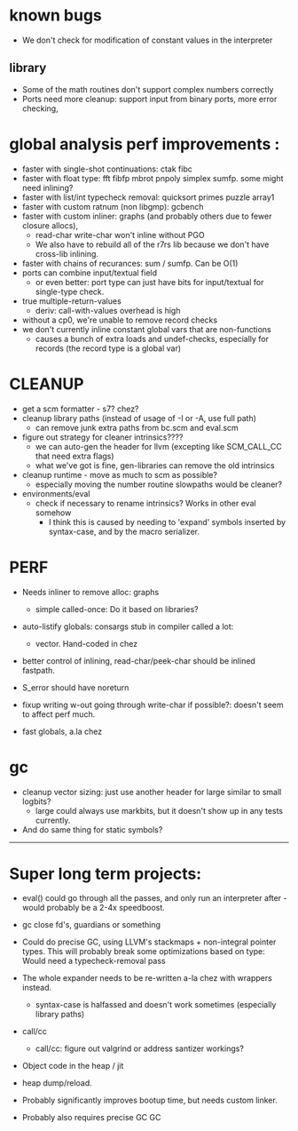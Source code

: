 # known bugs

* We don't check for modification of constant values in the interpreter

## library
* Some of the math routines don't support complex numbers correctly 
* Ports need more cleanup: support input from binary ports, more error checking,

# global analysis perf improvements :
  * faster with single-shot continuations: ctak fibc
  * faster with float type: fft fibfp mbrot pnpoly simplex sumfp. some might need inlining?
  * faster with list/int typecheck removal: quicksort primes puzzle array1
  * faster with custom ratnum (non libgmp): gcbench
  * faster with custom inliner: graphs (and probably others due to fewer closure allocs),
      * read-char write-char won't inline without PGO
	  * We also have to rebuild all of the r7rs lib because we don't have cross-lib inlining.
  * faster with chains of recurances: sum / sumfp.  Can be O(1)
  * ports can combine input/textual field
    * or even better: port type can just have bits for input/textual for single-type check.
  * true multiple-return-values
    * deriv: call-with-values overhead is high
  * without a cp0, we're unable to remove record checks
  * we don't currently inline constant global vars that are non-functions
    * causes a bunch of extra loads and undef-checks, especially for records (the record type
	  is a global var)

# CLEANUP

* get a scm formatter - s7? chez?
* cleanup library paths (instead of usage of -I or -A, use full path)
  * can remove junk extra paths from bc.scm and eval.scm
* figure out strategy for cleaner intrinsics????
  * we can auto-gen the header for llvm (excepting like SCM_CALL_CC that need extra flags)
  * what we've got is fine, gen-libraries can remove the old intrinsics
* cleanup runtime - move as much to scm as possible?
  * especially moving the number routine slowpaths would be cleaner?
* environments/eval
  * check if necessary to rename intrinsics? Works in other eval somehow
     * I think this is caused by needing to 'expand' symbols inserted by 
	   syntax-case, and by the macro serializer.

# PERF
* Needs inliner to remove alloc: graphs
  * simple called-once: Do it based on libraries?
* auto-listify globals: consargs stub in compiler called a lot: 
  * vector. Hand-coded in chez
* better control of inlining, read-char/peek-char should be inlined fastpath.
* S_error should have noreturn
* fixup writing w-out going through write-char if possible?: doesn't seem to affect perf much.

* fast globals, a.la chez

# gc
  * cleanup vector sizing: just use another header for large similar to small logbits?
    * large could always use markbits, but it doesn't show up in any tests currently.
  * And do same thing for static symbols?

-------------
# Super long term projects:
	 
* eval() could go through all the passes, and only run an interpreter after - would probably be 
  a 2-4x speedboost.

* gc close fd's, guardians or something

* Could do precise GC, using LLVM's stackmaps + non-integral pointer types. 
     This will probably break some optimizations based on type: Would need
	 a typecheck-removal pass
	 
* The whole expander needs to be re-written a-la chez with wrappers instead.
  * syntax-case is halfassed and doesn't work sometimes (especially library paths)

* call/cc
  * call/cc: figure out valgrind or address santizer workings?

* Object code in the heap / jit
 * heap dump/reload.
 * Probably significantly improves bootup time, but needs custom linker.
 * Probably also requires precise GC GC
